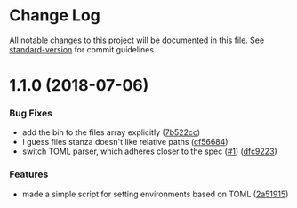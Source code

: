 # Change Log

All notable changes to this project will be documented in this file. See [standard-version](https://github.com/conventional-changelog/standard-version) for commit guidelines.

<a name="1.1.0"></a>
# 1.1.0 (2018-07-06)


### Bug Fixes

* add the bin to the files array explicitly ([7b522cc](https://github.com/bcoe/toml-to-env/commit/7b522cc))
* I guess files stanza doesn't like relative paths ([cf56684](https://github.com/bcoe/toml-to-env/commit/cf56684))
* switch TOML parser, which adheres closer to the spec ([#1](https://github.com/bcoe/toml-to-env/issues/1)) ([dfc9223](https://github.com/bcoe/toml-to-env/commit/dfc9223))


### Features

* made a simple script for setting environments based on TOML ([2a51915](https://github.com/bcoe/toml-to-env/commit/2a51915))
